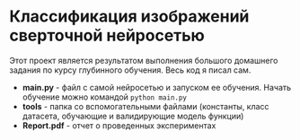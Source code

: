 # Классификация изображений сверточной нейросетью

Этот проект является результатом выполнения большого домашнего задания по курсу глубинного обучения. Весь код я писал сам. 

- **main.py** - файл с самой нейросетью и запуском ее обучения. Начать обучение можно командой `python main.py`
- **tools** - папка со вспомогательными файлами (константы, класс датасета, обучающие и валидирующие модель функции)
- **Report.pdf** - отчет о проведенных экспериментах
